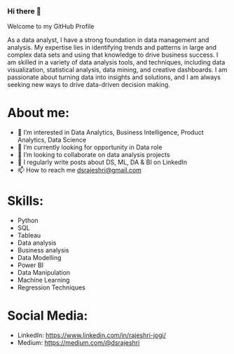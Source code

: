 ### Hi there 👋
Welcome to my GitHub Profile

As a data analyst, I have a strong foundation in data management and analysis. My expertise lies in identifying trends and patterns in large and complex data sets and using that knowledge to drive business success. I am skilled in a variety of data analysis tools, and techniques, including data visualization, statistical analysis, data mining, and creative dashboards. I am passionate about turning data into insights and solutions, and I am always seeking new ways to drive data-driven decision making.

# About me:
- 👀 I’m interested in Data Analytics, Business Intelligence, Product Analytics, Data Science
- 🌱 I’m currently looking for opportunity in Data role
- 💞️ I’m looking to collaborate on data analysis projects
- 📝 I regularly write posts about DS, ML, DA & BI on LinkedIn
- 📫 How to reach me dsrajeshri@gmail.com

# Skills:
- Python
- SQL
- Tableau
- Data analysis
- Business analysis
- Data Modelling
- Power BI
- Data Manipulation
- Machine Learning
- Regression Techniques

# Social Media:
- LinkedIn: https://www.linkedin.com/in/rajeshri-jogi/
- Medium: https://medium.com/@dsrajeshri



<!--
**RajeshriJogi/RajeshriJogi** is a ✨ _special_ ✨ repository because its `README.md` (this file) appears on your GitHub profile.

Here are some ideas to get you started:

- 🔭 I’m currently working on ...
- 🌱 I’m currently learning ...
- 👯 I’m looking to collaborate on ...
- 🤔 I’m looking for help with ...
- 💬 Ask me about ...
- 📫 How to reach me: ...
- 😄 Pronouns: ...
- ⚡ Fun fact: ...
-->
